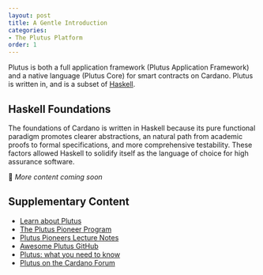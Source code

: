 ```yaml
---
layout: post
title: A Gentle Introduction
categories:
- The Plutus Platform
order: 1
---
```


Plutus is both a full application framework (Plutus Application Framework) and a native language (Plutus Core) for smart contracts on Cardano. Plutus is written in, and is a subset of [Haskell](https://www.haskell.org/). 

## Haskell Foundations
The foundations of Cardano is written in Haskell because its pure functional paradigm promotes clearer abstractions, an natural path from academic proofs to formal specifications, and more comprehensive testability. These factors allowed Haskell to solidify itself as the language of choice for high assurance software.

🚧 _More content coming soon_

## Supplementary Content
- [Learn about Plutus](https://docs.cardano.org/plutus/learn-about-plutus)
- [The Plutus Pioneer Program](https://github.com/input-output-hk/plutus-pioneer-program)
- [Plutus Pioneers Lecture Notes](https://plutus-pioneer-program.readthedocs.io/en/latest/index.html)
- [Awesome Plutus GitHub](https://github.com/mlabs-haskell/awesome-plutus)
- [Plutus: what you need to know](https://iohk.io/en/blog/posts/2021/04/13/plutus-what-you-need-to-know/)
- [Plutus on the Cardano Forum](https://forum.cardano.org/c/developers/cardano-plutus/148)
